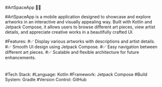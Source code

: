 #ArtSpaceApp 🎨📱

#ArtSpaceApp is a mobile application designed to showcase and explore artworks in an interactive and visually appealing way. Built with Kotlin and Jetpack Compose, it allows users to browse different art pieces, view artist details, and appreciate creative works in a beautifully crafted UI.


#Features:
#✅ Display various artworks with descriptions and artist details.
#✅ Smooth UI design using Jetpack Compose.
#✅ Easy navigation between different art pieces.
#✅ Scalable and flexible architecture for future enhancements.
#
#Tech Stack:
#Language: Kotlin
#Framework: Jetpack Compose
#Build System: Gradle
#Version Control: GitHub
